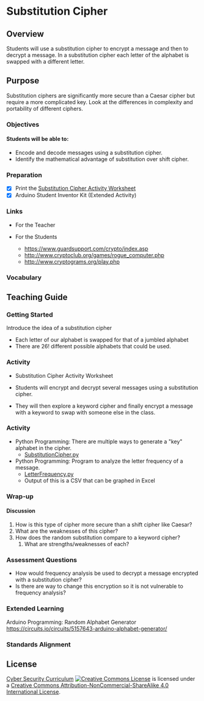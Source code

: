 # Substitution Cipher

## Overview
Students will use a substitution cipher to encrypt a message and then to decrypt a message. In a substitution cipher each letter of the alphabet is swapped with a different letter.

## Purpose
Substitution ciphers are significantly more secure than a Caesar cipher but require a more complicated key. Look at the differences in complexity and portability of different ciphers.

### Objectives
#### Students will be able to:
- Encode and decode messages using a substitution cipher.
- Identify the mathematical advantage of substitution over shift cipher.

### Preparation
- [x] Print the [Substitution Cipher Activity Worksheet](Substitution_Cipher/Substitution_Cipher_Activity.docx)
- [x] Arduino Student Inventor Kit (Extended Activity)

### Links
- For the Teacher

- For the Students
	- https://www.guardsupport.com/crypto/index.asp
	- http://www.cryptoclub.org/games/rogue_computer.php
	- http://www.cryptograms.org/play.php

### Vocabulary

## Teaching Guide
### Getting Started
Introduce the idea of a substitution cipher
- Each letter of our alphabet is swapped for that of a jumbled alphabet
- There are 26! different possible alphabets that could be used.

### Activity
- Substitution Cipher Activity Worksheet
- Students will encrypt and decrypt several messages using a substitution cipher.  

- They will then explore a keyword cipher and finally encrypt a message with a keyword to swap with someone else in the class.

### Activity
- Python Programming: There are multiple ways to generate a "key" alphabet in the cipher.
	- [SubstitutionCipher.py](code/SubstitutionCipher.py)
- Python Programming: Program to analyze the letter frequency of a message.
	- [LetterFrequency.py](code/LetterFrequency.py)
	- Output of this is a CSV that can be graphed in Excel

### Wrap-up
#### Discussion
1. How is this type of cipher more secure than a shift cipher like Caesar?
1. What are the weaknesses of this cipher?
1. How does the random substitution compare to a keyword cipher?
	1. What are strengths/weaknesses of each?

### Assessment Questions
- How would frequency analysis be used to decrypt a message encrypted with a substitution cipher?
- Is there are way to change this encryption so it is not vulnerable to frequency analysis?

### Extended Learning
Arduino Programming: Random Alphabet Generator
	https://circuits.io/circuits/5157643-arduino-alphabet-generator/

### Standards Alignment

## License
[Cyber Security Curriculum](https://github.com/DerekBabb/CyberSecurity) <a rel="license" href="http://creativecommons.org/licenses/by-nc-sa/4.0/"><img alt="Creative Commons License" style="border-width:0" src="https://i.creativecommons.org/l/by-nc-sa/4.0/88x31.png" /></a> is licensed under a <a rel="license" href="http://creativecommons.org/licenses/by-nc-sa/4.0/">Creative Commons Attribution-NonCommercial-ShareAlike 4.0 International License</a>.
